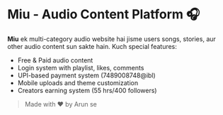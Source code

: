 # Miu - Audio Content Platform 🎧

**Miu** ek multi-category audio website hai jisme users songs, stories, aur other audio content sun sakte hain. Kuch special features:

- Free & Paid audio content
- Login system with playlist, likes, comments
- UPI-based payment system (7489008748@ibl)
- Mobile uploads and theme customization
- Creators earning system (55 hrs/400 followers)

> Made with ❤️ by Arun se
